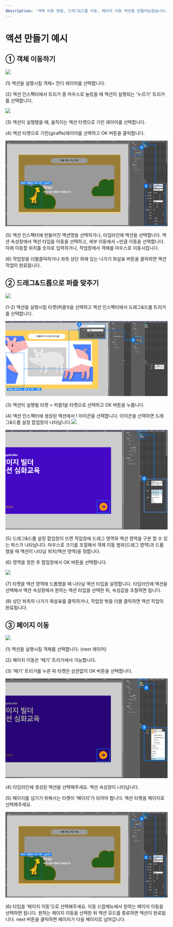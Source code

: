 ```yaml
---
description: '객체 이동 방법, 드래그&드롭 이동, 페이지 이동 액션을 만들어보겠습니다.'
---
```


# 액션 만들기 예시

## ① 객체 이동하기

![](https://blobscdn.gitbook.com/v0/b/gitbook-28427.appspot.com/o/assets%2F-LstKT5CJ2oikjE8938t%2F-LsuespwVABhh1PLTlcp%2F-LsufXEd7Q2yoflLwQ3w%2Fimage.png?alt=media&token=15e60d91-0276-4b25-853d-2b15ed085721)

\(1\) 액션을 실행시킬 객체= 잔디 레이어를 선택합니다.

\(2\) 액션 인스펙터에서 트리거 중 마우스로 눌렀을 때 액션이 실행되는 '누르기' 트리거를 선택합니다.

![](../.gitbook/assets/2%20%289%29.png)

\(3\) 액션이 실행됐을 때, 움직이는 액션 타켓으로 기린 레이어를 선택합니다.

\(4\) 액션 타켓으로 기린\(giraffe\)레이어를 선택하고 OK 버튼을 클릭합니다.

![](../.gitbook/assets/3%20%282%29.png)

\(5\) 액션 인스펙터에 만들어진 액션명을 선택하거나, 타임라인에 액션을 선택합니다. 액션 속성창에서 액션 타입을 이동을 선택하고, 세부 이동에서 ~만큼 이동을 선택합니다. 아래 이동할 위치를 숫자로 입력하거나, 작업창에서 객체를 마우스로 이동시킵니다.

\(6\) 작업창을 더블클릭하거나 좌측 상단 위에 있는 나가기 화살표 버튼을 클릭하면 액션 작업이 완료됩니다.

## ② 드래그&드롭으로 퍼즐 맞추기 <a id="2-and"></a>

![](https://blobscdn.gitbook.com/v0/b/gitbook-28427.appspot.com/o/assets%2F-LstKT5CJ2oikjE8938t%2F-LsuespwVABhh1PLTlcp%2F-Lsug67GxaveXDmDpeyR%2Fimage.png?alt=media&token=6bd042ca-cb4a-4ca0-af59-db12da1a37fa)

\(1-2\) 액션을 실행시킬 타켓\(퍼즐1\)을 선택하고 액션 인스펙터에서 드래그&드롭 트리거를 선택합니다.

![](../.gitbook/assets/2%20%283%29.png)

\(3\) 액션이 실행될 타켓 = 퍼즐1을 타켓으로 선택하고 OK 버튼을 누릅니다.

\(4\) 액션 인스펙터에 생성된 액션에서 ! 아이콘을 선택합니다. 아이콘을 선택하면 드래그&드롭 설정 팝업창이 나타납니다.![](https://blobscdn.gitbook.com/v0/b/gitbook-28427.appspot.com/o/assets%2F-LstKT5CJ2oikjE8938t%2F-LsuespwVABhh1PLTlcp%2F-LsugD2bKN8evvAx30N3%2Fimage.png?alt=media&token=da376f3e-6e28-4824-9b07-872c81237cb9)

![](../.gitbook/assets/3%20%285%29.png)

\(5\) 드래그&드롭 설정 팝업창이 뜨면 작업창에 드래그 영역와 액션 영역을 구분 할 수 있는 박스가 나타납니다. 마우스로 크기를 조절해서 객체 이동 범위\(드래그 영역\)과 드롭했을 때 액션이 나타날 위치\(액션 영역\)을 정합니다.

\(6\) 영역을 정한 후 팝업창에서 OK 버튼을 선택합니다.

![](../.gitbook/assets/4%20%281%29.png)

\(7\) 타켓을 액션 영역에 드롭했을 때 나타날 액션 타입을 설정합니다. 타임라인에 액션을 선택해서 액션 속성창에서 원하는 액션 타입을 선택한 뒤, 속성값을 조절하면 됩니다.

\(8\) 상단 좌측의 나가기 화살표를 클릭하거나, 작업창 밖을 더블 클릭하면 액션 작업이 완료됩니다.

## ③ 페이지 이동 <a id="3"></a>

![](https://blobscdn.gitbook.com/v0/b/gitbook-28427.appspot.com/o/assets%2F-LstKT5CJ2oikjE8938t%2F-LsuespwVABhh1PLTlcp%2F-LsugdFZM0Znj8nxhuE0%2Fimage.png?alt=media&token=8549ab19-d3ff-48eb-829a-ceff5417772c)

\(1\) 액션을 실행시킬 객체를 선택합니다. \(next 레이어\)

\(2\) 페이지 이동은 ‘떼기’ 트리거에서 가능합니다.

\(3\) ‘떼기’ 트리거를 누른 뒤 타켓은 상관없이 OK 버튼을 선택합니다.

![](../.gitbook/assets/2%20%281%29.png)

\(4\) 타임라인에 생성된 액션을 선택해주세요. 액션 속성창이 나타납니다.

\(5\) 페이지를 넘기기 위해서는 타켓이 ‘페이지’가 되어야 합니다. 액션 타켓을 페이지로 선택해주세요.

![](../.gitbook/assets/3%20%281%29.png)

\(6\) 타입을 ‘페이지 이동’으로 선택해주세요. 이동 드랍메뉴에서 원하는 페이지 이동을 선택하면 됩니다. 원하는 페이지 이동을 선택한 뒤 액션 모드를 종료하면 액션이 완료됩니다. next 버튼을 클릭하면 페이지가 다음 페이지로 넘어갑니다.

